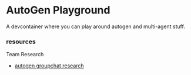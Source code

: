 # AutoGen Playground
A devcontainer where you can play around autogen and multi-agent stuff.

### resources
Team Research
- [autogen groupchat research](https://microsoft.github.io/autogen/docs/notebooks/agentchat_groupchat_research)
